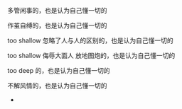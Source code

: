 
多管闲事的，也是认为自己懂一切的

作茧自缚的，也是认为自己懂一切的

too shallow 忽略了人与人的区别的，也是认为自己懂一切的

too shallow 侮辱大面人 放地图炮的，也是认为自己懂一切的

too deep 的，也是认为自己懂一切的

不解风情的，也是认为自己懂一切的

-
